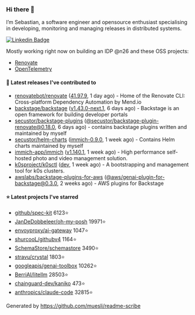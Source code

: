 ### Hi there 👋

I’m Sebastian, a software engineer and opensource enthusiast specialising in developing, monitoring and managing releases in distributed systems.    

[![Linkedin Badge](https://img.shields.io/badge/-LinkedIn-blue?style=flat&logo=Linkedin&logoColor=white&link=https://www.linkedin.com/in/sebastian-poxhofer/)](https://www.linkedin.com/in/sebastian-poxhofer/)

Mostly working right now on building an IDP @n26 and these OSS projects:
- [Renovate](https://github.com/renovatebot/renovate)
- [OpenTelemetry](https://github.com/open-telemetry)



#### 🚀 Latest releases I've contributed to

- [renovatebot/renovate](https://github.com/renovatebot/renovate) ([41.97.9](https://github.com/renovatebot/renovate/releases/tag/41.97.9), 1 day ago) - Home of the Renovate CLI: Cross-platform Dependency Automation by Mend.io
- [backstage/backstage](https://github.com/backstage/backstage) ([v1.43.0-next.1](https://github.com/backstage/backstage/releases/tag/v1.43.0-next.1), 6 days ago) - Backstage is an open framework for building developer portals
- [secustor/backstage-plugins](https://github.com/secustor/backstage-plugins) ([@secustor/backstage-plugin-renovate@0.18.0](https://github.com/secustor/backstage-plugins/releases/tag/%40secustor/backstage-plugin-renovate%400.18.0), 6 days ago) - contains backstage plugins written and maintained by myself
- [secustor/helm-charts](https://github.com/secustor/helm-charts) ([immich-0.9.0](https://github.com/secustor/helm-charts/releases/tag/immich-0.9.0), 1 week ago) - Contains Helm charts maintained by myself
- [immich-app/immich](https://github.com/immich-app/immich) ([v1.140.1](https://github.com/immich-app/immich/releases/tag/v1.140.1), 1 week ago) - High performance self-hosted photo and video management solution.
- [k0sproject/k0sctl](https://github.com/k0sproject/k0sctl) ([dev](https://github.com/k0sproject/k0sctl/releases/tag/dev), 1 week ago) - A bootstrapping and management tool for k0s clusters.
- [awslabs/backstage-plugins-for-aws](https://github.com/awslabs/backstage-plugins-for-aws) ([@aws/genai-plugin-for-backstage@0.3.0](https://github.com/awslabs/backstage-plugins-for-aws/releases/tag/%40aws/genai-plugin-for-backstage%400.3.0), 2 weeks ago) - AWS plugins for Backstage

#### ⭐ Latest projects I've starred

- [github/spec-kit](https://github.com/github/spec-kit) 6123⭐
- [JanDeDobbeleer/oh-my-posh](https://github.com/JanDeDobbeleer/oh-my-posh) 19971⭐
- [envoyproxy/ai-gateway](https://github.com/envoyproxy/ai-gateway) 1047⭐
- [shurcooL/githubv4](https://github.com/shurcooL/githubv4) 1164⭐
- [SchemaStore/schemastore](https://github.com/SchemaStore/schemastore) 3490⭐
- [stravu/crystal](https://github.com/stravu/crystal) 1803⭐
- [googleapis/genai-toolbox](https://github.com/googleapis/genai-toolbox) 10262⭐
- [BerriAI/litellm](https://github.com/BerriAI/litellm) 28503⭐
- [chainguard-dev/kaniko](https://github.com/chainguard-dev/kaniko) 473⭐
- [anthropics/claude-code](https://github.com/anthropics/claude-code) 32815⭐



Generated by https://github.com/muesli/readme-scribe
